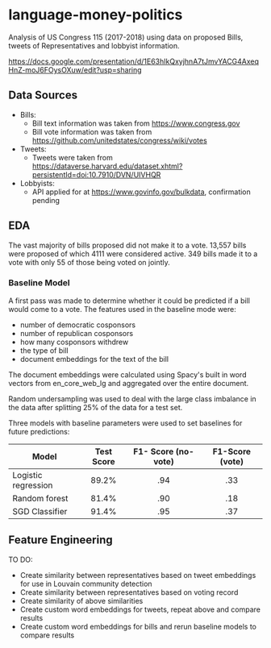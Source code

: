 # language-money-politics
Analysis of US Congress 115 (2017-2018) using data on proposed Bills, tweets of Representatives and lobbyist information.

https://docs.google.com/presentation/d/1E63hIkQxyjhnA7tJmvYACG4AxeqHnZ-moJ6FOysOXuw/edit?usp=sharing

## Data Sources
* Bills:
  * Bill text information was taken from https://www.congress.gov
  * Bill vote information was taken from https://github.com/unitedstates/congress/wiki/votes
* Tweets:
  * Tweets were taken from https://dataverse.harvard.edu/dataset.xhtml?persistentId=doi:10.7910/DVN/UIVHQR
* Lobbyists:
  * API applied for at https://www.govinfo.gov/bulkdata, confirmation pending

## EDA
The vast majority of bills proposed did not make it to a vote. 13,557 bills were proposed of which 4111 were considered active. 349 bills made it to a vote with only 55 of those being voted on jointly. 

### Baseline Model
A first pass was made to determine whether it could be predicted if a bill would come to a vote. The features used in the baseline mode were:
* number of democratic cosponsors 
* number of republican cosponsors
* how many cosponsors withdrew
* the type of bill
* document embeddings for the text of the bill

The document embeddings were calculated using Spacy's built in word vectors from en_core_web_lg and aggregated over the entire document. 

Random undersampling was used to deal with the large class imbalance in the data after splitting 25% of the data for a test set.

Three models with baseline parameters were used to set baselines for future predictions:

| Model | Test Score | F1- Score (no-vote) | F1-Score (vote) |
|---|:---:|:---:|:---:|
| Logistic regression |  89.2% | .94 |  .33 |
| Random forest | 81.4% | .90 |  .18 |
| SGD Classifier | 91.4% | .95 |  .37 |

## Feature Engineering
TO DO:
* Create similarity between representatives based on tweet embeddings for use in Louvain community detection
* Create similarity between representatives based on voting record
* Create similarity of above similarities
* Create custom word embeddings for tweets, repeat above and compare results
* Create custom word embeddings for bills and rerun baseline models to compare results
